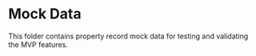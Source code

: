 # Mock Data

This folder contains property record mock data for testing and validating the MVP features.


